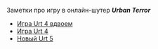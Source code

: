 Заметки про игру в онлайн-шутер ***Urban Terror***


* [Игра Urt 4 вдвоем](Игра%20Urt%204%20вдвоем.md)
* [Игра Urt 4](Игра%20Urt%204.md)
* [Новый Urt 5](Новый%20Urt%205.md)